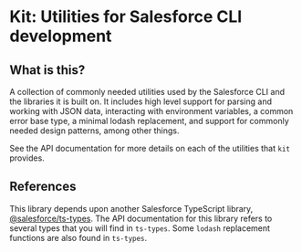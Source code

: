 # Kit: Utilities for Salesforce CLI development

## What is this?

A collection of commonly needed utilities used by the Salesforce CLI and the libraries it is built on.  It includes high level support for parsing and working with JSON data, interacting with environment variables, a common error base type, a minimal lodash replacement, and support for commonly needed design patterns, among other things.

See the API documentation for more details on each of the utilities that `kit` provides.

## References

This library depends upon another Salesforce TypeScript library, [@salesforce/ts-types](https://www.npmjs.com/package/@salesforce/ts-types).  The API documentation for this library refers to several types that you will find in `ts-types`.  Some `lodash` replacement functions are also found in `ts-types`.
